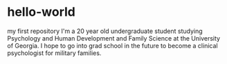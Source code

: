 # hello-world
my first repository
I'm a 20 year old undergraduate student studying Psychology and Human Development and Family Science at the University of Georgia. I hope to go into grad school in the future to become a clinical psychologist for military families.
